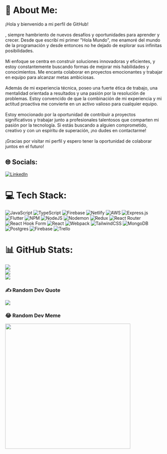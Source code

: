 # 💫 About Me:
¡Hola y bienvenido a mi perfil de GitHub!<br><br>, siempre hambriento de nuevos desafíos y oportunidades para aprender y crecer. Desde que escribí mi primer "Hola Mundo", me enamoré del mundo de la programación y desde entonces no he dejado de explorar sus infinitas posibilidades.<br><br>Mi enfoque se centra en construir soluciones innovadoras y eficientes, y estoy constantemente buscando formas de mejorar mis habilidades y conocimientos. Me encanta colaborar en proyectos emocionantes y trabajar en equipo para alcanzar metas ambiciosas.<br><br>Además de mi experiencia técnica, poseo una fuerte ética de trabajo, una mentalidad orientada a resultados y una pasión por la resolución de problemas. Estoy convencido de que la combinación de mi experiencia y mi actitud proactiva me convierte en un activo valioso para cualquier equipo.<br><br>Estoy emocionado por la oportunidad de contribuir a proyectos significativos y trabajar junto a profesionales talentosos que comparten mi pasión por la tecnología. Si estás buscando a alguien comprometido, creativo y con un espíritu de superación, ¡no dudes en contactarme!<br><br>¡Gracias por visitar mi perfil y espero tener la oportunidad de colaborar juntos en el futuro!


## 🌐 Socials:
[![LinkedIn](https://img.shields.io/badge/LinkedIn-%230077B5.svg?logo=linkedin&logoColor=white)](https://www.linkedin.com/in/marcelo-diaz2000/) 

# 💻 Tech Stack:
![JavaScript](https://img.shields.io/badge/javascript-%23323330.svg?style=flat&logo=javascript&logoColor=%23F7DF1E) ![TypeScript](https://img.shields.io/badge/typescript-%23007ACC.svg?style=flat&logo=typescript&logoColor=white) ![Firebase](https://img.shields.io/badge/firebase-%23039BE5.svg?style=flat&logo=firebase) ![Netlify](https://img.shields.io/badge/netlify-%23000000.svg?style=flat&logo=netlify&logoColor=#00C7B7) ![AWS](https://img.shields.io/badge/AWS-%23FF9900.svg?style=flat&logo=amazon-aws&logoColor=white) ![Express.js](https://img.shields.io/badge/express.js-%23404d59.svg?style=flat&logo=express&logoColor=%2361DAFB) ![Flutter](https://img.shields.io/badge/Flutter-%2302569B.svg?style=flat&logo=Flutter&logoColor=white) ![NPM](https://img.shields.io/badge/NPM-%23CB3837.svg?style=flat&logo=npm&logoColor=white) ![NodeJS](https://img.shields.io/badge/node.js-6DA55F?style=flat&logo=node.js&logoColor=white) ![Nodemon](https://img.shields.io/badge/NODEMON-%23323330.svg?style=flat&logo=nodemon&logoColor=%BBDEAD) ![Redux](https://img.shields.io/badge/redux-%23593d88.svg?style=flat&logo=redux&logoColor=white) ![React Router](https://img.shields.io/badge/React_Router-CA4245?style=flat&logo=react-router&logoColor=white) ![React Hook Form](https://img.shields.io/badge/React%20Hook%20Form-%23EC5990.svg?style=flat&logo=reacthookform&logoColor=white) ![React](https://img.shields.io/badge/react-%2320232a.svg?style=flat&logo=react&logoColor=%2361DAFB) ![Webpack](https://img.shields.io/badge/webpack-%238DD6F9.svg?style=flat&logo=webpack&logoColor=black) ![TailwindCSS](https://img.shields.io/badge/tailwindcss-%2338B2AC.svg?style=flat&logo=tailwind-css&logoColor=white) ![MongoDB](https://img.shields.io/badge/MongoDB-%234ea94b.svg?style=flat&logo=mongodb&logoColor=white) ![Postgres](https://img.shields.io/badge/postgres-%23316192.svg?style=flat&logo=postgresql&logoColor=white) ![Firebase](https://img.shields.io/badge/Firebase-039BE5?style=flat&logo=Firebase&logoColor=white) ![Trello](https://img.shields.io/badge/Trello-%23026AA7.svg?style=flat&logo=Trello&logoColor=white)
# 📊 GitHub Stats:
![](https://github-readme-stats.vercel.app/api?username=MarceloDiazz&theme=dark&hide_border=false&include_all_commits=false&count_private=false)<br/>
![](https://github-readme-streak-stats.herokuapp.com/?user=MarceloDiazz&theme=dark&hide_border=false)<br/>
![](https://github-readme-stats.vercel.app/api/top-langs/?username=MarceloDiazz&theme=dark&hide_border=false&include_all_commits=false&count_private=false&layout=compact)

### ✍️ Random Dev Quote
![](https://quotes-github-readme.vercel.app/api?type=horizontal&theme=gruvbox)

### 😂 Random Dev Meme
<img src='https://randommeme-five.vercel.app/' style="height: 400px;"/>

<!-- Proudly created with GPRM ( https://gprm.itsvg.in ) -->
